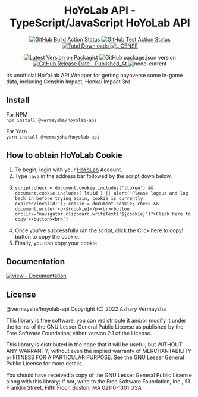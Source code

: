 <div align="center">
  <h1>HoYoLab API - TypeScript/JavaScript HoYoLab API</h1>

  <p>
        <a href="https://github.com/vermaysha/hoyolab-api/actions/workflows/build.yml">
            <img src="https://img.shields.io/github/actions/workflow/status/vermaysha/hoyolab-api/build.yml?branch=master&amp;label=build&amp;style=flat-square" alt="GitHub Build Action Status">
        </a>
        <a href="https://github.com/vermaysha/hoyolab-api/actions/workflows/test.yml">
            <img src="https://img.shields.io/github/actions/workflow/status/vermaysha/hoyolab-api/test.yml?branch=master&amp;label=test&amp;style=flat-square" alt="GitHub Test Action Status">
        </a>
        <a href="https://www.npmjs.com/package/@vermaysha/hoyolab-api">
            <img src="https://img.shields.io/npm/dt/@vermaysha/hoyolab-api.svg?style=flat-square" alt="Total Downloads">
        </a>
        <a href="LICENSE.md">
            <img src="https://img.shields.io/github/license/vermaysha/hoyolab-api?style=flat-square" alt="LICENSE">
        </a>
    </p>
    <p>
      <a href="https://packagist.org/packages/vermaysha/hoyolab-api">
          <img src="https://img.shields.io/npm/v/@vermaysha/hoyolab-api.svg?style=flat-square" alt="Latest Version on Packagist">
      </a>
      <img alt="GitHub package.json version" src="https://img.shields.io/github/package-json/v/vermaysha/hoyolab-api?label=github">
      <a href="https://github.com/vermaysha/hoyolab-api/releases/latest">
          <img src="https://img.shields.io/github/release-date/vermaysha/hoyolab-api?style=flat-square" alt="GitHub Release Date - Published_At">
      </a>
      <img alt="node-current" src="https://img.shields.io/node/v/@vermaysha/hoyolab-api?style=flat-square">
    </p>
</div>

Its unofficial HoYoLab API Wrapper for getting hoyoverse some in-game data, including Genshin Impact, Honkai Impact 3rd.

## Install

For NPM <br>
`npm install @vermaysha/hoyolab-api`

For Yarn <br>
`yarn install @vermaysha/hoyolab-api`

## How to obtain HoYoLab Cookie

1. To begin, login with your [HoYoLab](https://www.hoyolab.com/home) Account.
2. Type `java` in the address bar followed by the script down below.
3. ```
   script:check = document.cookie.includes('ltoken') && document.cookie.includes('ltuid') || alert('Please logout and log back in before trying again, cookie is currently expired/invalid!'); cookie = document.cookie; check && document.write(`<p>${cookie}</p><br><button onclick="navigator.clipboard.writeText('${cookie}')">Click here to copy!</button><br>`)
   ```
4. Once you've successfully ran the script, click the Click here to copy! button to copy the cookie.
5. Finally, you can copy your cookie

## Documentation

[![view - Documentation](https://img.shields.io/badge/view-Documentation-blue?style=for-the-badge)](/docs/ 'Go to project documentation')

## License

@vermaysha/hoyolab-api
Copyright (C) 2022 Ashary Vermaysha

This library is free software; you can redistribute it and/or
modify it under the terms of the GNU Lesser General Public
License as published by the Free Software Foundation; either
version 2.1 of the License.

This library is distributed in the hope that it will be useful,
but WITHOUT ANY WARRANTY; without even the implied warranty of
MERCHANTABILITY or FITNESS FOR A PARTICULAR PURPOSE. See the GNU
Lesser General Public License for more details.

You should have received a copy of the GNU Lesser General Public
License along with this library; if not, write to the Free Software
Foundation, Inc., 51 Franklin Street, Fifth Floor, Boston, MA 02110-1301 USA
